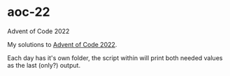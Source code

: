 # aoc-22
Advent of Code 2022

My solutions to [Advent of Code 2022](https://adventofcode.com/).

Each day has it's own folder, the script within will print both needed values as the last (only?) output.
